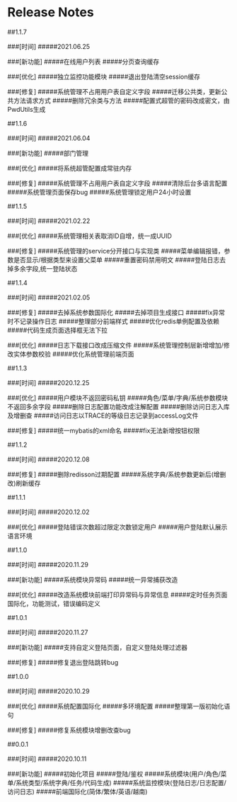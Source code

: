 # Release Notes
  
##1.1.7

###[时间]
#####2021.06.25

###[新功能]
#####在线用户列表
#####分页查询缓存

###[优化]
#####独立监控功能模块
#####退出登陆清空session缓存

###[修复]
#####系统管理不占用用户表自定义字段
#####迁移公共类，更新公共方法请求方式
#####删除冗余类与方法
#####配置式超管的密码改成密文，由PwdUtils生成

##1.1.6

###[时间]
#####2021.06.04

###[新功能]
#####部门管理

###[优化]
#####将系统超管配置成常驻内存

###[修复]
#####系统管理不占用用户表自定义字段
#####清除后台多语言配置
#####系统管理页面保存bug
#####系统管理锁定用户24小时设置

##1.1.5

###[时间]
#####2021.02.22

###[优化]
#####系统管理相关表取消ID自增，统一成UUID

###[修复]
#####系统管理的service分开接口与实现类
#####菜单编辑报错，参数是否显示/根据类型来设置父菜单
#####重置密码禁用明文
#####登陆日志去掉多余字段,统一登陆状态

##1.1.4

###[时间]
#####2021.02.05

###[修复]
#####去掉系统参数国际化
#####去掉项目生成接口
#####fix异常时不记录操作日志
#####整理部分前端样式
#####优化redis单例配置及依赖
#####代码生成页面选择框无法下拉

###[优化]
#####日志下载接口改成压缩文件
#####系统管理控制层新增增加/修改实体参数校验
#####优化系统管理前端页面

##1.1.3

###[时间]
#####2020.12.25

###[优化]
#####用户模块不返回密码私钥
#####角色/菜单/字典/系统参数模块不返回多余字段
#####删除日志配置功能改成注解配置
#####删除访问日志入库及增删查
#####访问日志以TRACE的等级日志记录到accessLog文件

###[修复]
#####统一mybatis的xml命名
#####fix无法新增按钮权限


##1.1.2

###[时间]
#####2020.12.08

###[修复]
#####删除redisson过期配置
#####系统字典/系统参数更新后(增删改)刷新缓存


##1.1.1

###[时间]
#####2020.12.02

###[优化]
#####登陆错误次数超过限定次数锁定用户
#####用户登陆默认展示语言环境

  
##1.1.0

###[时间]
#####2020.11.29

###[新功能]
#####系统模块异常码
#####统一异常捕获改造

###[优化]
#####改造系统模块前端打印异常码与异常信息
#####定时任务页面国际化，功能测试，错误编码定义

  
##1.0.1

###[时间]
#####2020.11.27

###[新功能]
#####支持自定义登陆页面，自定义登陆处理过滤器

###[修复]
#####修复退出登陆跳转bug
  
  
##1.0.0

###[时间]
#####2020.10.29

###[优化]
#####系统配置国际化
#####多环境配置
#####整理第一版初始化语句

###[修复]
#####修复系统模块增删改查bug

  
##0.0.1

###[时间]
#####2020.10.11

###[新功能]
#####初始化项目
#####登陆/鉴权
#####系统模块(用户/角色/菜单/系统类型/系统字典/任务/代码生成)
#####系统监控模块(登陆日志/日志配置/访问日志)
#####前端国际化(简体/繁体/英语/越南)